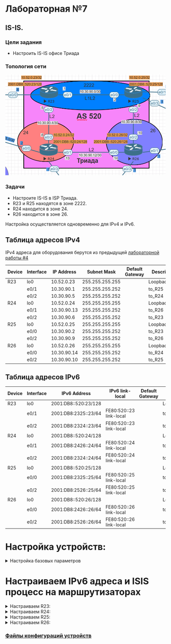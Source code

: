 # Лабораторная №7

## IS-IS.

### Цели задания

- Настроить IS-IS офисе Триада

### Топология сети

![](./img/lab_07.png)

### Задачи

- Настроите IS-IS в ISP Триада.
- R23 и R25 находятся в зоне 2222.
- R24 находится в зоне 24.
- R26 находится в зоне 26.

Настройка осуществляется одновременно для IPv4 и IPv6.

## Таблица адресов IPv4

IPv4 адреса для оборудования берутся из предыдущей [лабораторной работы #4](../lab_04/README.md)

| Device | Interface | IP Address  | Subnet Mask     | Default Gateway | Description  |
| ------ | --------- | ----------- | --------------- | --------------- | ------------ |
| R23    | lo0       | 10.52.0.23  | 255.255.255.255 |                 | Loopback_R23 |
|        | e0/1      | 10.30.90.1  | 255.255.255.252 |                 | to_R25       |
|        | e0/2      | 10.30.90.5  | 255.255.255.252 |                 | to_R24       |
| R24    | lo0       | 10.52.0.24  | 255.255.255.255 |                 | Loopback_R24 |
|        | e0/1      | 10.30.90.13 | 255.255.255.252 |                 | to_R26       |
|        | e0/2      | 10.30.90.6  | 255.255.255.252 |                 | to_R23       |
| R25    | lo0       | 10.52.0.25  | 255.255.255.255 |                 | Loopback_R25 |
|        | e0/0      | 10.30.90.2  | 255.255.255.252 |                 | to_R23       |
|        | e0/2      | 10.30.90.9  | 255.255.255.252 |                 | to_R26       |
| R26    | lo0       | 10.52.0.26  | 255.255.255.255 |                 | Loopback_R26 |
|        | e0/0      | 10.30.90.14 | 255.255.255.252 |                 | to_R24       |
|        | e0/2      | 10.30.90.10 | 255.255.255.252 |                 | to_R25       |

## Таблица адресов IPv6

| Device | Interface | IPv6 Address         | IPv6 link-local         | Default Gateway | Description  |
| ------ | --------- | -------------------- | ----------------------- | --------------- | ------------ |
| R23    | lo0       | 2001:DB8::520:23/128 |                         |                 | Loopback_R23 |
|        | e0/1      | 2001:DB8:2325::23/64 | FE80:520::23 link-local |                 | to_R25       |
|        | e0/2      | 2001:DB8:2324::23/64 | FE80:520::23 link-local |                 | to_R24       |
| R24    | lo0       | 2001:DB8::520:24/128 |                         |                 | Loopback_R24 |
|        | e0/1      | 2001:DB8:2426::24/64 | FE80:520::24 link-local |                 | to_R26       |
|        | e0/2      | 2001:DB8:2324::24/64 | FE80:520::24 link-local |                 | to_R23       |
| R25    | lo0       | 2001:DB8::520:25/128 |                         |                 | Loopback_R25 |
|        | e0/0      | 2001:DB8:2325::25/64 | FE80:520::25 link-local |                 | to_R23       |
|        | e0/2      | 2001:DB8:2526::25/64 | FE80:520::25 link-local |                 | to_R26       |
| R26    | lo0       | 2001:DB8::520:26/128 |                         |                 | Loopback_R26 |
|        | e0/0      | 2001:DB8:2426::26/64 | FE80:520::26 link-local |                 | to_R24       |
|        | e0/2      | 2001:DB8:2526::26/64 | FE80:520::26 link-local |                 | to_R25       |

# Настройка устройств:

<details>
<summary> Настройка базовых параметров</summary>

Настройка произведена в [лабораторной работе № 4](../lab_04/README.md)

- Присвойте имена устройствам в соответствии с топологией.

```
 (config)# hostname <X><n>
```

    где \<X> R - маршрутизатор S - коммутатор </br>
        \<n> номер устройства

- Отключение поиска DNS

```
 (config)# no ip domain-lookup
```

- Назначьте **class** в качестве зашифрованного пароля доступа к привилегированному режиму.

```
 (config)# enable secret class
```

- Назначьте **cisco** в качестве паролей консоли и VTY

```
 (config)# line console 0
 (config-line)# password cisco
 (config-line)# login
```

```
 (config)# line vty 0 4
 (config-line)# password cisco
 (config-line)# login
```

- Включить шифрование паролей

```
 (config)# service password-encryption
```

- Настройка баннерного сообщения дня (MOTD) для предупреждения пользователей о запрете несанкционированного доступа.

```
 (config)# banner motd "Unauthorized access denied"
```

- Сохранение конфигурации

```
 #copy running-config startup-config
```

</details>

# Настраиваем IPv6 адреса и ISIS процесс на маршрутизаторах

<details>

<summary> Настраиваем R23: </summary>

```
interface Loopback0
 description Loopback_R23
 ip address 10.52.0.23 255.255.255.255
 ip router isis
 ipv6 address 2001:DB8::520:23/128
 ipv6 enable
 ipv6 router isis
!
interface Ethernet0/1
 description to_R25
 ip address 10.30.90.1 255.255.255.252
 ip router isis
 ipv6 address FE80:520::23 link-local
 ipv6 address 2001:DB8:2325::23/64
 ipv6 enable
 ipv6 router isis
!
interface Ethernet0/2
 description to_R24
 ip address 10.30.90.5 255.255.255.252
 ip router isis
 ipv6 address FE80:520::23 link-local
 ipv6 address 2001:DB8:2324::23/64
 ipv6 enable
 ipv6 router isis
 isis circuit-type level-2-only
!
```

Настраиваем зону ISIS по заданию

```
router isis
 net 49.2222.0100.5200.0023.00
 metric-style wide
!
```

</details>

<details>

<summary> Настраиваем R24: </summary>

```
!
interface Loopback0
 description Loopback_R24
 ip address 10.52.0.24 255.255.255.255
 ip router isis
 ipv6 address 2001:DB8::520:24/128
 ipv6 enable
 ipv6 router isis
!
interface Ethernet0/1
 description to_R26
 ip address 10.30.90.13 255.255.255.252
 ip router isis
 ipv6 address FE80:520::24 link-local
 ipv6 address 2001:DB8:2426::24/64
 ipv6 enable
 ipv6 router isis
 isis circuit-type level-2-only
 isis metric 21
!
interface Ethernet0/2
 description to_R23
 ip address 10.30.90.6 255.255.255.252
 ip router isis
 ipv6 address FE80:520::24 link-local
 ipv6 address 2001:DB8:2324::24/64
 ipv6 enable
 ipv6 router isis
 isis circuit-type level-2-only
!
```

Настраиваем зону ISIS по заданию

```
!
router isis
 net 49.0024.0100.5200.0024.00
 is-type level-2-only
 metric-style wide

```

</details>

<details>

<summary> Настраиваем R25: </summary>

```
!
interface Loopback0
 description Loopback_R25
 ip address 10.52.0.25 255.255.255.255
 ip router isis
 ipv6 address 2001:DB8::520:25/128
 ipv6 enable
 ipv6 router isis
!
interface Ethernet0/0
 description to_R23
 ip address 10.30.90.2 255.255.255.252
 ip router isis
 ipv6 address FE80:520::25 link-local
 ipv6 address 2001:DB8:2325::25/64
 ipv6 enable
 ipv6 router isis
!
interface Ethernet0/2
 description to_R26
 ip address 10.30.90.9 255.255.255.252
 ip router isis
 ipv6 address FE80:520::25 link-local
 ipv6 address 2001:DB8:2526::25/64
 ipv6 enable
 ipv6 router isis
 isis circuit-type level-2-only
!

```

Настраиваем зону ISIS по заданию

```
!
router isis
 net 49.2222.0100.5200.0025.00
 metric-style wide
!
```

</details>

<details>

<summary> Настраиваем R26: </summary>

```
!
interface Loopback0
 description Loopback_R26
 ip address 10.52.0.26 255.255.255.255
 ip router isis
 ipv6 address 2001:DB8::520:26/128
 ipv6 enable
 ipv6 router isis
!
interface Ethernet0/0
 description to_R24
 ip address 10.30.90.14 255.255.255.252
 ip router isis
 ipv6 address FE80:520::26 link-local
 ipv6 address 2001:DB8:2426::26/64
 ipv6 enable
 ipv6 router isis
 isis circuit-type level-2-only
 isis metric 21
!
interface Ethernet0/2
 description to_R25
 ip address 10.30.90.10 255.255.255.252
 ip router isis
 ipv6 address FE80:520::26 link-local
 ipv6 address 2001:DB8:2526::26/64
 ipv6 enable
 ipv6 router isis
 isis circuit-type level-2-only
!

```

Настраиваем зону ISIS по заданию

```
!
router isis
 net 49.0026.0100.5200.0026.00
 is-type level-2-only
 metric-style wide
!
```

</details>

### [Файлы конфигураций устройств ](./config/)
